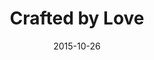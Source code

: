 ---
layout: site
title: "Crafted by Love"
date: 2015-10-26
categories: [community]
version: 1.3.0
major: 1
minor: 3
patch: 0
slug: crafted-by-love
link: http://www.craftedbylove.com/
permalink: /sites/:slug
---